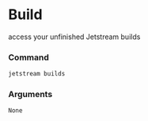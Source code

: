 # Build
access your unfinished Jetstream builds

### Command
```sh
jetstream builds
```

### Arguments

`None`
